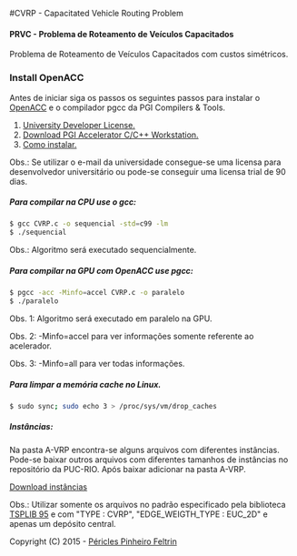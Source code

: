 #CVRP - Capacitated Vehicle Routing Problem
#### PRVC - Problema de Roteamento de Veículos Capacitados
Problema de Roteamento de Veículos Capacitados com custos simétricos. 

### Install OpenACC
Antes de iniciar siga os passos os seguintes passos para instalar o [OpenACC](http://www.openacc.org/) e o compilador pgcc da PGI Compilers & Tools.

1. [University Developer License.](http://www.nvidia.com/object/openacc-toolkit.html)
2. [Download PGI Accelerator C/C++ Workstation.](http://www.pgroup.com/)
3. [Como instalar.](https://www.pgroup.com/doc/pgiinstall.pdf) 

Obs.: Se utilizar o e-mail da universidade consegue-se uma licensa para desenvolvedor universitário ou pode-se conseguir uma licensa trial de 90 dias.

##### Para compilar na CPU use o gcc:
```sh
$ gcc CVRP.c -o sequencial -std=c99 -lm
$ ./sequencial
```
Obs.: Algoritmo será executado sequencialmente.

##### Para compilar na GPU com OpenACC use pgcc:
```sh
$ pgcc -acc -Minfo=accel CVRP.c -o paralelo
$ ./paralelo
```
Obs. 1: Algoritmo será executado em paralelo na GPU.

Obs. 2: -Minfo=accel para ver informações somente referente ao acelerador.

Obs. 3: -Minfo=all para ver todas informações.

##### Para limpar a memória cache no Linux.
```sh
$ sudo sync; sudo echo 3 > /proc/sys/vm/drop_caches
```

##### Instâncias:
Na pasta A-VRP encontra-se alguns arquivos com diferentes instâncias.
Pode-se baixar outros arquivos com diferentes tamanhos de instâncias no repositório da PUC-RIO. Após baixar adicionar na pasta A-VRP.

[Download instâncias](http://vrp.atd-lab.inf.puc-rio.br/index.php/en/)

Obs.: Utilizar somente os arquivos no padrão especificado pela biblioteca [TSPLIB 95](http://vrp.atd-lab.inf.puc-rio.br/attachments/article/6/TSPLIB%2095.pdf) e com "TYPE : CVRP", "EDGE_WEIGTH_TYPE : EUC_2D" e apenas um depósito central.

Copyright (C) 2015 - [Péricles Pinheiro Feltrin](http://periclesfeltrin.com.br/)